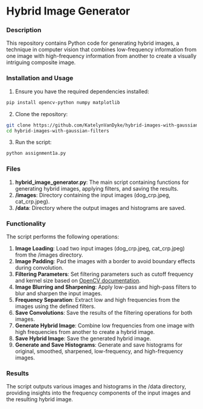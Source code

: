# Hybrid Image Generator

### Description

This repository contains Python code for generating hybrid images, a technique in computer vision that combines low-frequency information from one image with high-frequency information from another to create a visually intriguing composite image.

### Installation and Usage

1. Ensure you have the required dependencies installed:

```bash
pip install opencv-python numpy matplotlib
```

2. Clone the repository:

```bash
git clone https://github.com/KatelynVanDyke/hybrid-images-with-gaussian-filters.git
cd hybrid-images-with-gaussian-filters
```

3. Run the script:

```bash
python assignment1a.py
```

### Files

1. **hybrid_image_generator.py**: The main script containing functions for generating hybrid images, applying filters, and saving the results.
2. **/images**: Directory containing the input images (dog_crp.jpeg, cat_crp.jpeg).
3. **/data**: Directory where the output images and histograms are saved.

### Functionality

The script performs the following operations:

1. **Image Loading**: Load two input images (dog_crp.jpeg, cat_crp.jpeg) from the /images directory.
2. **Image Padding**: Pad the images with a border to avoid boundary effects during convolution.
3. **Filtering Parameters**: Set filtering parameters such as cutoff frequency and kernel size based on [OpenCV documentation](https://docs.opencv.org/4.x/d4/d13/tutorial_py_filtering.html).
4. **Image Blurring and Sharpening**: Apply low-pass and high-pass filters to blur and sharpen the input images.
5. **Frequency Separation**: Extract low and high frequencies from the images using the defined filters.
6. **Save Convolutions**: Save the results of the filtering operations for both images.
7. **Generate Hybrid Image**: Combine low frequencies from one image with high frequencies from another to create a hybrid image.
8. **Save Hybrid Image**: Save the generated hybrid image.
9. **Generate and Save Histograms**: Generate and save histograms for original, smoothed, sharpened, low-frequency, and high-frequency images.

### Results

The script outputs various images and histograms in the /data directory, providing insights into the frequency components of the input images and the resulting hybrid image.
